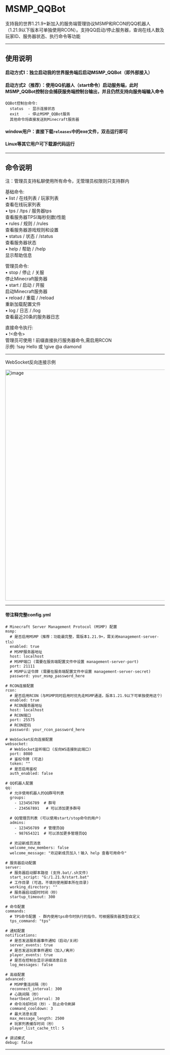 # MSMP_QQBot

支持我的世界1.21.9+新加入的服务端管理协议MSMP和RCON的QQ机器人（1.21.9以下版本可单独使用RCON）。支持QQ启动/停止服务器，查询在线人数及玩家ID、服务器状态、执行命令等功能

----------------------------------------------------------------------------------------------------------

## 使用说明
#### 启动方式1：独立启动我的世界服务端后启动MSMP_QQBot（即外部接入）
#### 启动方式2（推荐）：使用QQ机器人（start命令）启动服务端，此时MSMP_QQBot控制台会捕获服务端控制台输出，并且仍然支持向服务端输入命令  
    QQBot控制台命令:
      status  - 显示连接状态
      exit    - 停止MSMP_QQBot服务
      其他命令将直接发送到Minecraft服务器  
      
#### window用户：直接下载`releases`中的exe文件，双击运行即可  
#### Linux等其它用户可下载源代码运行  

----------------------------------------------------------------------------------------------------------

## 命令说明

注：管理员支持私聊使用所有命令，无管理员权限则只支持群内  

基础命令:  
• list / 在线列表 / 玩家列表  
  查看在线玩家列表  
• tps / /tps / 服务器tps  
  查看服务器TPS(每秒刻数)性能  
• rules / 规则 / /rules  
  查看服务器游戏规则和设置  
• status / 状态 / /status  
  查看服务器状态  
• help / 帮助 / /help  
  显示帮助信息  

管理员命令:  
• stop / 停止 / 关服  
  停止Minecraft服务器  
• start / 启动 / 开服  
  启动Minecraft服务器  
• reload / 重载 / /reload  
  重新加载配置文件  
• log / 日志 / /log  
  查看最近20条的服务器日志  

直接命令执行:  
• !<命令>  
  管理员可使用 ! 前缀直接执行服务器命令,需启用RCON  
  示例: !say Hello 或 !give @a diamond  

----------------------------------------------------------------------------------------------------------

WebSocket反向连接示例  

<img width="653" height="728" alt="image" src="https://github.com/user-attachments/assets/5d3627b1-d886-45a6-8450-1bad5a7c5b17" />

----------------------------------------------------------------------------------------------------------

#### 带注释完整config.yml

```
# Minecraft Server Management Protocol (MSMP) 配置
msmp:
  # 是否启用MSMP（推荐：功能最完整，需版本1.21.9+，需关闭management-server-tls）
  enabled: true
  # MSMP服务器地址
  host: localhost
  # MSMP端口 (需要在服务端配置文件中设置 management-server-port)
  port: 21111
  # MSMP认证令牌 (需要在服务端配置文件中设置 management-server-secret)
  password: your_msmp_password_here

# RCON连接配置
rcon:
  # 是否启用RCON（与MSMP同时启用时优先走MSMP通道，版本1.21.9以下可单独使用这个）
  enabled: true
  # RCON服务器地址
  host: localhost
  # RCON端口
  port: 25575
  # RCON密码
  password: your_rcon_password_here

# WebSocket反向连接配置
websocket:
  # WebSocket监听端口 (反向WS连接到此端口)
  port: 8080
  # 鉴权令牌 (可选)
  token: ""
  # 是否启用鉴权
  auth_enabled: false

# QQ机器人配置
qq:
  # 允许使用机器人的QQ群号列表
  groups:
    - 123456789  # 群号
    - 234567891   # 可以添加更多群号

  # QQ管理员列表 (可以使用start/stop命令的用户)
  admins:
    - 123456789  # 管理员QQ
    - 987654321  # 可以添加更多管理员QQ

  # 欢迎新成员消息
  welcome_new_members: false
  welcome_message: "欢迎新成员加入！输入 help 查看可用命令"

# 服务器启动配置
server:
  # 服务器启动脚本路径 (支持.bat/.sh文件)
  start_script: "G:/1.21.9/start.bat"
  # 工作目录 (可选，不填则使用脚本所在目录)
  working_directory: ""
  # 服务器启动超时时间（秒）
  startup_timeout: 300

# 命令配置
commands:
  # TPS命令配置 - 群内使用tps命令时执行的指令，可根据服务器类型自定义
  tps_command: "tps"

# 通知配置
notifications:
  # 是否发送服务器事件通知（启动/关闭）
  server_events: true
  # 是否发送玩家事件通知（加入/离开）
  player_events: true
  # 是否在控制台显示详细消息日志
  log_messages: false

# 高级配置
advanced:
  # MSMP重连间隔（秒）
  reconnect_interval: 300
  # 心跳间隔（秒）
  heartbeat_interval: 30
  # 命令冷却时间（秒）- 防止命令刷屏
  command_cooldown: 3
  # 最大消息长度
  max_message_length: 2500
  # 玩家列表缓存时间（秒）
  player_list_cache_ttl: 5

# 调试模式
debug: false
```

----------------------------------------------------------------------------------------------------------
